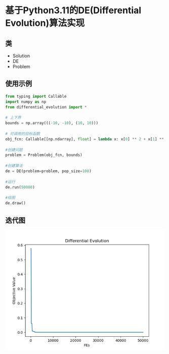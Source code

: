 <!--
 * @Date: 2024-04-08 17:45:43
 * @LastEditors: Heng-Mei l888999666y@gmail.com
 * @LastEditTime: 2024-04-08 18:17:29
-->
# 基于Python3.11的DE(Differential Evolution)算法实现

## 类

- Solution
- DE
- Problem

## 使用示例

```python
from typing import Callable
import numpy as np
from differential_evolution import *

# 上下界
bounds = np.array(((-10, -10), (10, 10)))

# 可调用的目标函数
obj_fcn: Callable[[np.ndarray], float] = lambda x: x[0] ** 2 + x[1] ** 2

#创建问题
problem = Problem(obj_fcn, bounds)

#创建算法
de = DE(problem=problem, pop_size=100)

#运行
de.run(50000)

#绘图
de.draw()

```

## 迭代图

![迭代图](https://github.com/Heng-Mei/DE/blob/main/result/plot.png)
